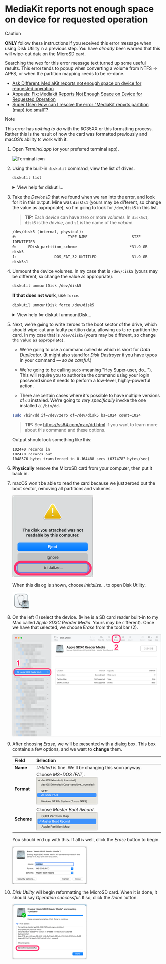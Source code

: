 # MediaKit reports not enough space on device for requested operation

> [!CAUTION]
> **ONLY** follow these instructions if you received this error message when using Disk Utility in a previous step. You have _already_ been warned that this will wipe-out data on the MicroSD card.

Searching the web for this error message text turned up some useful results. This error tends to popup when converting a volume from NTFS → APFS, or when the partition mapping needs to be re-done.

* [Ask Different: MediaKit reports not enough space on device for requested operation](https://apple.stackexchange.com/questions/317048/mediakit-reports-not-enough-space-on-device-for-requested-operation)
* [Appuals: Fix: Mediakit Reports Not Enough Space on Device for Requested Operation](https://appuals.com/fix-mediakit-reports-not-enough-space-on-device-for-requested-operation/)
* [Super User: How can I resolve the error "MediaKit reports partition (map) too small"?](https://superuser.com/questions/233531/how-can-i-resolve-the-error-mediakit-reports-partition-map-too-small)

> [!NOTE]
> This error has _nothing to do_ with the RG35XX or this formatting process. Rather this is the result of how the card was formatted previously and macOS’s ability to work with it.

1. Open _Terminal.app_ (or your preferred terminal app).

    <div><img src="images/terminal@2x.png" alt="Terminal icon" width="55"></div>

1. Using the built-in `diskutil` command, view the list of drives.

    ```bash
    diskutil list
    ```

    <details>
    <summary>View help for diskutil…</summary><br>

    To view help for `diskutil`, run the command by itself.

    ```bash
    diskutil
    ```

    </details>

1. Take the _Device ID_ that we found when we ran into the error, and look for it in this output. Mine was `disk5s1` (yours may be different, so change the value as appropriate), so I'm going to look for `/dev/disk5` in this list.

    > **TIP:** Each _device_ can have zero or more _volumes_. In `disk5s1`, `disk5` is the _device_, and `s1` is the name of the _volume_.

    ```text
    /dev/disk5 (internal, physical):
    #:                       TYPE NAME                    SIZE       IDENTIFIER
    0:     FDisk_partition_scheme                        *31.9 GB    disk5
    1:                 DOS_FAT_32 UNTITLED                31.9 GB    disk5s1
    ```

1. Unmount the device volumes. In my case that is `/dev/disk5` (yours may be different, so change the value as appropriate).

    ```bash
    diskutil unmountDisk /dev/disk5
    ```

    **If that does not work**, use `force`.

    ```bash
    diskutil unmountDisk force /dev/disk5
    ```

    <details>
    <summary>View help for diskutil unmountDisk…</summary><br>

    To view help for `diskutil unmountDisk`, run the command by itself.

    ```bash
    diskutil unmountDisk
    ```

    </details>

1. Next, we're going to write zeroes to the boot sector of the drive, which should wipe-out any faulty partition data, allowing us to re-partition the card. In my case that is `/dev/disk5` (yours may be different, so change the value as appropriate).

    * We're going to use a command called `dd` which is short for _Data Duplicator_. (It might also stand for _Disk Destroyer_ if you have typos in your command — _so be careful_.)

    * We're going to be calling `sudo` (meaning "Hey Super-user, do…"). This will require you to authorize the command using your login password since it needs to perform a low-level, highly-powerful action.

    * There are certain cases where it's possible to have multiple versions of `dd` installed. We're going to _very specifically_ invoke the one installed at `/bin/dd`.

    ```bash
    sudo /bin/dd if=/dev/zero of=/dev/disk5 bs=1024 count=1024
    ```

    > **TIP:** See <https://ss64.com/mac/dd.html> if you want to learn more about this command and these options.

    Output should look something like this:

    ```text
    1024+0 records in
    1024+0 records out
    1048576 bytes transferred in 0.164488 secs (6374787 bytes/sec)
    ```

1. **Physically** remove the MicroSD card from your computer, then put it back in.

1. macOS won't be able to read the card because we just zeroed out the boot sector, removing all partitions and volumes.

    <div><img src="images/not-readable@2x.png" alt="Screenshot of disk initialization error" width="260"></div>

    When this dialog is shown, choose _Initialize…_ to open Disk Utility.

    <div><img src="images/disk-utility@2x.png" alt="Disk Utility icon" width="55"></div>

1. On the left (1) select the device. (Mine is a SD card reader built-in to my Mac called _Apple SDXC Reader Media_. Yours may be different). Once we have that selected, we choose _Erase_ from the tool bar (2).

    ![Screenshot of selecting the drive and choosing Erase in Disk Utility](images/format-reinit@2x.png)

1. After choosing _Erase_, we will be presented with a dialog box. This box contains a few options, and we want to **change** them.

    | Field      | Selection                                                                                                                              |
    |------------|----------------------------------------------------------------------------------------------------------------------------------------|
    | **Name**   | _Untitled_ is fine. We'll be changing this soon anyway.                                                                                |
    | **Format** | Choose _MS-DOS (FAT)_. <br><div><img src="images/choice-format@2x.png" alt="Screenshot choosing MS-DOS (FAT)" width="50%"></div>       |
    | **Scheme** | Choose _Master Boot Record_. <br><div><img src="images/choice-scheme@2x.png" alt="Screenshot choosing MS-DOS (FAT)" width="50%"></div> |

    You should end up with this. If all is well, click the _Erase_ button to begin.

    <div><img src="images/correct-choices@2x.png" alt="Screenshot choosing MS-DOS (FAT)" width="50%"></div>

1. _Disk Utility_ will begin reformatting the MicroSD card. When it is done, it should say _Operation successful_. If so, click the _Done_ button.

    <div><img src="images/format-operation-successful@2x.png" alt="Screenshot of 'Operation successful.'" width="50%"></div>
